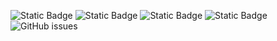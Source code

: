 ![Static Badge](https://img.shields.io/badge/blacklists-60-000000) ![Static Badge](https://img.shields.io/badge/blacklisted-2874952-cc0000) ![Static Badge](https://img.shields.io/badge/whitelisted-2242-00CC00) ![Static Badge](https://img.shields.io/badge/streaming_blacklist-28106-000000) ![GitHub issues](https://img.shields.io/github/issues/fabriziosalmi/blacklists)
